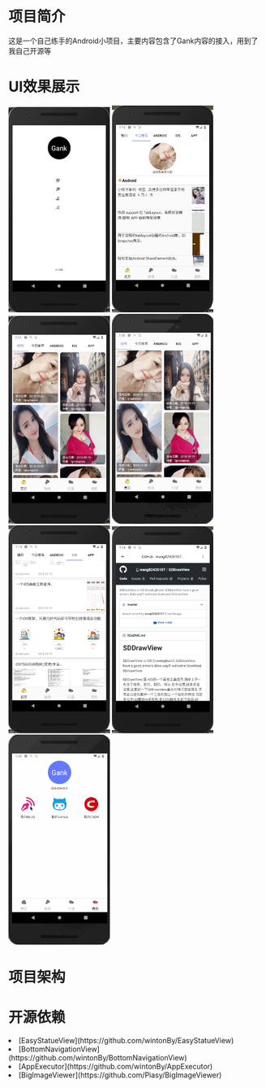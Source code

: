 # 项目简介
这是一个自己练手的Android小项目，主要内容包含了Gank内容的接入，用到了我自己开源等
# UI效果展示
<div align="left">
  <img src="screen/start.png" width="200"/>
  <img src="screen/today.png" width="200"/>
  <img src="screen/gift.png" width="200" />
  <img src="screen/image.gif" width="200"/>
</div>
<div align="left">
  <img src="screen/iOS.png" width="200" />
  <img src="screen/web.png" width="200" />
  <img src="screen/me.gif" width="200" />
</div>  


# 项目架构

# 开源依赖
<li> [EasyStatueView](https://github.com/wintonBy/EasyStatueView)</li>
<li> [BottomNavigationView](https://github.com/wintonBy/BottomNavigationView)</li>
<li> [AppExecutor](https://github.com/wintonBy/AppExecutor)</li>
<li> [BigImageViewer](https://github.com/Piasy/BigImageViewer)</li>




